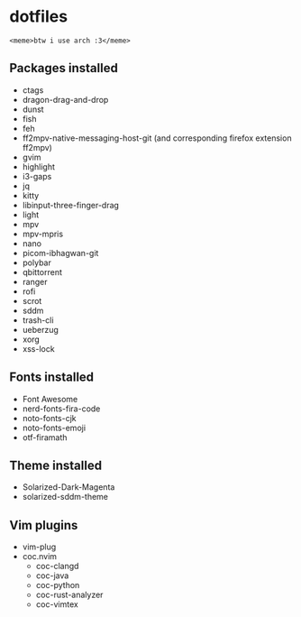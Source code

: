 # dotfiles
`<meme>btw i use arch :3</meme>`

## Packages installed
- ctags
- dragon-drag-and-drop
- dunst
- fish
- feh
- ff2mpv-native-messaging-host-git (and corresponding firefox extension ff2mpv)
- gvim
- highlight
- i3-gaps
- jq
- kitty
- libinput-three-finger-drag
- light
- mpv
- mpv-mpris
- nano
- picom-ibhagwan-git
- polybar
- qbittorrent
- ranger
- rofi
- scrot
- sddm
- trash-cli
- ueberzug
- xorg
- xss-lock

## Fonts installed
- Font Awesome
- nerd-fonts-fira-code
- noto-fonts-cjk
- noto-fonts-emoji
- otf-firamath

## Theme installed
- Solarized-Dark-Magenta
- solarized-sddm-theme

## Vim plugins
- vim-plug
- coc.nvim
	- coc-clangd
	- coc-java
	- coc-python
	- coc-rust-analyzer
	- coc-vimtex
